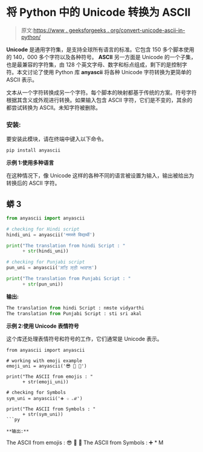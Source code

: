 # 将 Python 中的 Unicode 转换为 ASCII

> 原文:[https://www . geeksforgeeks . org/convert-unicode-ascii-in-python/](https://www.geeksforgeeks.org/convert-unicode-to-ascii-in-python/)

**Unicode** 是通用字符集，是支持全球所有语言的标准。它包含 150 多个脚本使用的 140，000 多个字符以及各种符号。 **ASCII** 另一方面是 Unicode 的一个子集，也是最兼容的字符集，由 128 个英文字母、数字和标点组成，剩下的是控制字符。本文讨论了使用 Python 库 **anyascii** 将各种 Unicode 字符转换为更简单的 ASCII 表示。

文本从一个字符转换成另一个字符。每个脚本的映射都基于传统的方案。符号字符根据其含义或外观进行转换。如果输入包含 ASCII 字符，它们是不变的，其余的都尝试转换为 ASCII。未知字符被删除。

### **安装:**

要安装此模块，请在终端中键入以下命令。

```py
pip install anyascii
```

**示例 1:使用多种语言**

在这种情况下，像 Unicode 这样的各种不同的语言被设置为输入，输出被给出为转换后的 ASCII 字符。

## 蟒 3

```py
from anyascii import anyascii

# checking for Hindi script
hindi_uni = anyascii('नमस्ते विद्यार्थी')

print("The translation from hindi Script : "
      + str(hindi_uni))

# checking for Punjabi script
pun_uni = anyascii('ਸਤਿ ਸ੍ਰੀ ਅਕਾਲ')

print("The translation from Punjabi Script : "
      + str(pun_uni))
```

**输出:**

```py
The translation from hindi Script : nmste vidyarthi
The translation from Punjabi Script : sti sri akal
```

**示例 2:使用 Unicode 表情符号**

这个库还处理表情符号和符号的工作，它们通常是 Unicode 表示。

```
from anyascii import anyascii

# working with emoji example
emoji_uni = anyascii('😎 👑 🍎')

print("The ASCII from emojis : "
      + str(emoji_uni))

# checking for Symbols
sym_uni = anyascii('➕ ☆ ℳ')

print("The ASCII from Symbols : "
      + str(sym_uni))
```py

**输出:**

```
The ASCII from emojis : :sunglasses: :crown: :apple:
The ASCII from Symbols : :heavy_plus_sign: * M
```